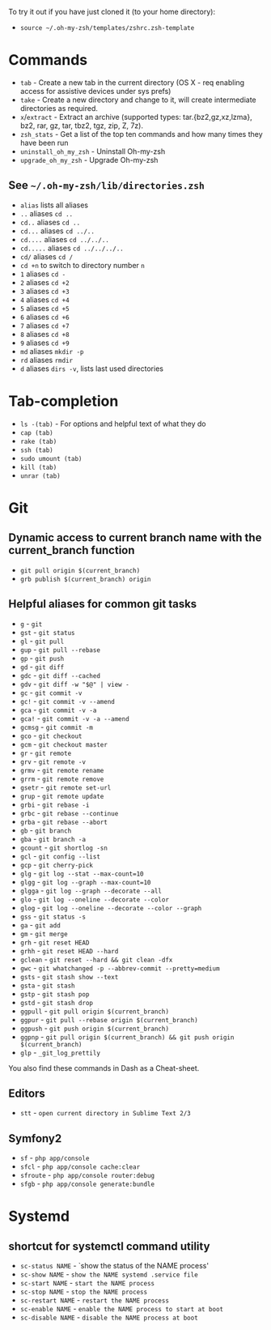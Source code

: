 To try it out if you have just cloned it (to your home directory):

- `source ~/.oh-my-zsh/templates/zshrc.zsh-template`

Commands
========

- `tab` - Create a new tab in the current directory (OS X - req enabling access for assistive devices under sys prefs)
- `take` - Create a new directory and change to it, will create intermediate directories as required.
- `x`/`extract` - Extract an archive (supported types: tar.{bz2,gz,xz,lzma}, bz2, rar, gz, tar, tbz2, tgz, zip, Z, 7z).
- `zsh_stats` - Get a list of the top ten commands and how many times they have been run
- `uninstall_oh_my_zsh` - Uninstall Oh-my-zsh
- `upgrade_oh_my_zsh` - Upgrade Oh-my-zsh

See `~/.oh-my-zsh/lib/directories.zsh`
--------------------------------------

- `alias` lists all aliases
- `..` aliases `cd ..`
- `cd..` aliases `cd ..`
- `cd...` aliases `cd ../..`
- `cd....` aliases `cd ../../..`
- `cd.....` aliases `cd ../../../..`
- `cd/` aliases `cd /`
- `cd +n` to switch to directory number `n`
- `1` aliases `cd -`
- `2` aliases `cd +2`
- `3` aliases `cd +3`
- `4` aliases `cd +4`
- `5` aliases `cd +5`
- `6` aliases `cd +6`
- `7` aliases `cd +7`
- `8` aliases `cd +8`
- `9` aliases `cd +9`
- `md` aliases `mkdir -p`
- `rd` aliases `rmdir`
- `d` aliases `dirs -v`, lists last used directories

Tab-completion
==============

- `ls -(tab)` - For options and helpful text of what they do
- `cap (tab)`
- `rake (tab)`
- `ssh (tab)`
- `sudo umount (tab)`
- `kill (tab)`
- `unrar (tab)`

Git
===

Dynamic access to current branch name with the current_branch function
----------------------------------------------------------------------

- `git pull origin $(current_branch)`
- `grb publish $(current_branch) origin`

Helpful aliases for common git tasks
------------------------------------

- `g` - `git`
- `gst` - `git status`
- `gl` - `git pull`
- `gup` - `git pull --rebase`
- `gp` - `git push`
- `gd` - `git diff`
- `gdc` - `git diff --cached`
- `gdv` - `git diff -w "$@" | view -`
- `gc` - `git commit -v`
- `gc!` - `git commit -v --amend`
- `gca` - `git commit -v -a`
- `gca!` - `git commit -v -a --amend`
- `gcmsg` - `git commit -m`
- `gco` - `git checkout`
- `gcm` - `git checkout master`
- `gr` - `git remote`
- `grv` - `git remote -v`
- `grmv` - `git remote rename`
- `grrm` - `git remote remove`
- `gsetr` - `git remote set-url`
- `grup` - `git remote update`
- `grbi` - `git rebase -i`
- `grbc` - `git rebase --continue`
- `grba` - `git rebase --abort`
- `gb` - `git branch`
- `gba` - `git branch -a`
- `gcount` - `git shortlog -sn`
- `gcl` - `git config --list`
- `gcp` - `git cherry-pick`
- `glg` - `git log --stat --max-count=10`
- `glgg` - `git log --graph --max-count=10`
- `glgga` - `git log --graph --decorate --all`
- `glo` - `git log --oneline --decorate --color`
- `glog` - `git log --oneline --decorate --color --graph`
- `gss` - `git status -s`
- `ga` - `git add`
- `gm` - `git merge`
- `grh` - `git reset HEAD`
- `grhh` - `git reset HEAD --hard`
- `gclean` - `git reset --hard && git clean -dfx`
- `gwc` - `git whatchanged -p --abbrev-commit --pretty=medium`
- `gsts` - `git stash show --text`
- `gsta` - `git stash`
- `gstp` - `git stash pop`
- `gstd` - `git stash drop`
- `ggpull` - `git pull origin $(current_branch)`
- `ggpur` - `git pull --rebase origin $(current_branch)`
- `ggpush` - `git push origin $(current_branch)`
- `ggpnp` - `git pull origin $(current_branch) && git push origin $(current_branch)`
- `glp` - `_git_log_prettily`

You also find these commands in Dash as a Cheat-sheet.

Editors
-------

- `stt` - `open current directory in Sublime Text 2/3`

Symfony2
--------

- `sf` - `php app/console`
- `sfcl` - `php app/console cache:clear`
- `sfroute` - `php app/console router:debug`
- `sfgb` - `php app/console generate:bundle`

Systemd
===
shortcut for systemctl command utility
--------------------------------------

- `sc-status NAME`  - `show the status of the NAME process'
- `sc-show NAME`    - `show the NAME systemd .service file`
- `sc-start NAME`   - `start the NAME process`
- `sc-stop NAME`    - `stop the NAME process`
- `sc-restart NAME` - `restart the NAME process`
- `sc-enable NAME`  - `enable the NAME process to start at boot`
- `sc-disable NAME` - `disable the NAME process at boot`


